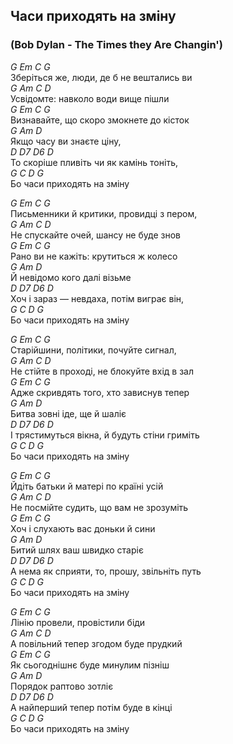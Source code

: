 ## Часи приходять на зміну ##
### (Bob Dylan - The Times they Are Changin') ###
*G Em C G*  
Зберіться же, люди, де б не вештались ви  
*G Am C D*  
Усвідомте: навколо  води вище пішли  
*G Em C G*  
Визнавайте, що скоро змокнете до кісток  
*G Am D*  
Якщо часу ви знаєте ціну,  
*D D7 D6 D*  
То скоріше пливіть чи як камінь тоніть,  
*G C D G*  
Бо часи приходять на зміну  


*G Em C G*  
Письменники й критики, провидці з пером,  
*G Am C D*  
Не спускайте очей, шансу не буде знов  
*G Em C G*  
Рано ви не кажіть: крутиться ж колесо  
*G Am D*  
Й невідомо кого далі візьме  
*D D7 D6 D*  
Хоч і зараз — невдаха, потім виграє він,  
*G C D G*  
Бо часи приходять на зміну  


*G Em C G*  
Старійшини, політики, почуйте сигнал,  
*G Am C D*  
Не стійте в проході, не блокуйте вхід в зал  
*G Em C G*  
Адже скривдять того, хто зависнув тепер  
*G Am D*  
Битва зовні іде, ще й шаліє  
*D D7 D6 D*  
І трястимуться вікна, й будуть стіни гриміть  
*G C D G*  
Бо часи приходять на зміну  


*G Em C G*  
Йдіть батьки й матері по країні усій  
*G Am C D*  
Не посмійте судить, що вам не зрозуміть  
*G Em C G*  
Хоч і слухають вас доньки й сини  
*G Am D*  
Битий шлях ваш швидко старіє  
*D D7 D6 D*  
А нема як сприяти, то, прошу, звільніть путь  
*G C D G*  
Бо часи приходять на зміну  


*G Em C G*  
Лінію провели, провістили біди  
*G Am C D*  
А повільний тепер згодом буде прудкий  
*G Em C G*  
Як сьогоднішнє буде минулим пізніш  
*G Am D*  
Порядок раптово зотліє  
*D D7  D6 D*  
А найперший тепер потім буде в кінці  
*G C D G*  
Бо часи приходять на зміну  
